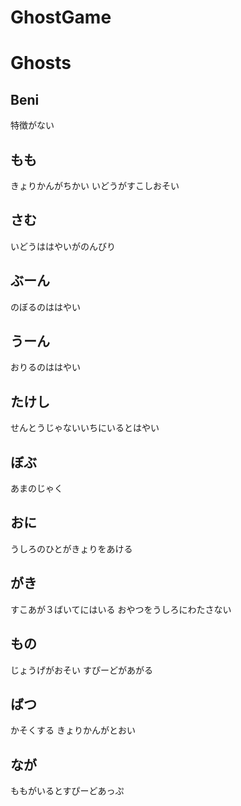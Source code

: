 # GhostGame


# Ghosts
## Beni
特徴がない

## もも
きょりかんがちかい
いどうがすこしおそい

## さむ
いどうははやいがのんびり

## ぶーん
のぼるのははやい

## うーん
おりるのははやい

## たけし
せんとうじゃないいちにいるとはやい

## ぼぶ
あまのじゃく

## おに
うしろのひとがきょりをあける

## がき
すこあが３ばいてにはいる
おやつをうしろにわたさない

## もの
じょうげがおそい
すぴーどがあがる

## ばつ
かそくする
きょりかんがとおい

## なが
ももがいるとすぴーどあっぷ
